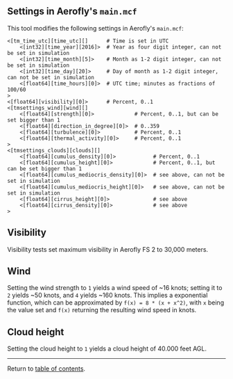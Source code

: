 Settings in Aerofly's `main.mcf`
--------------------------------

This tool modifies the following settings in Aerofly's `main.mcf`:

```
<[tm_time_utc][time_utc][]      # Time is set in UTC
    <[int32][time_year][2016]>  # Year as four digit integer, can not be set in simulation
    <[int32][time_month][5]>    # Month as 1-2 digit integer, can not be set in simulation
    <[int32][time_day][20]>     # Day of month as 1-2 digit integer, can not be set in simulation
    <[float64][time_hours][0]>  # UTC time; minutes as fractions of 100/60
>
<[float64][visibility][0]>      # Percent, 0..1
<[tmsettings_wind][wind][]
    <[float64][strength][0]>             # Percent, 0..1, but can be set bigger than 1
    <[float64][direction_in_degree][0]>  # 0..359
    <[float64][turbulence][0]>           # Percent, 0..1
    <[float64][thermal_activity][0]>     # Percent, 0..1
>
<[tmsettings_clouds][clouds][]
    <[float64][cumulus_density][0]>            # Percent, 0..1
    <[float64][cumulus_height][0]>             # Percent, 0..1, but can be set bigger than 1
    <[float64][cumulus_mediocris_density][0]>  # see above, can not be set in simulation
    <[float64][cumulus_mediocris_height][0]>   # see above, can not be set in simulation
    <[float64][cirrus_height][0]>              # see above
    <[float64][cirrus_density][0]>             # see above
>
```

Visibility
----------

Visibility tests set maximum visibility in Aerofly FS 2 to 30,000 meters.

Wind
----

Setting the wind strength to `1` yields a wind speed of ~16 knots; setting it to `2` yields ~50 knots, and `4` yields ~160 knots. This implies a exponential function, which can be approximated by `f(x) = 8 * (x + x^2)`, with `x` being the value set and `f(x)` returning the resulting wind speed in knots.

Cloud height
------------

Setting the cloud height to `1` yields a cloud height of 40.000 feet AGL.

---

Return to [table of contents](README.md).
